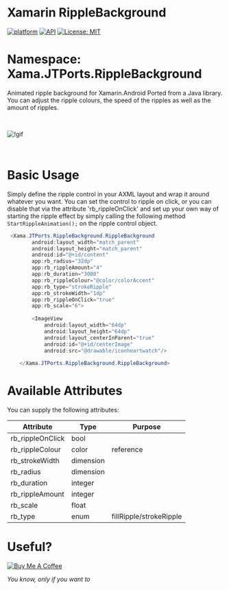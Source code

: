 # Xamarin RippleBackground
[![platform](https://img.shields.io/badge/platform-Xamarin.Android-brightgreen.svg)](https://www.xamarin.com/)
[![API](https://img.shields.io/badge/API-21%2B-orange.svg?style=flat)](https://android-arsenal.com/api?level=10s)
[![License: MIT](https://img.shields.io/badge/License-MIT-blue.svg)](https://opensource.org/licenses/MIT)

# Namespace: Xama.JTPorts.RippleBackground

Animated ripple background for Xamarin.Android Ported from a Java library. You can adjust the ripple colours, the speed of the ripples as well as the amount of ripples.

<br>

![!gif]()

<br>

# Basic Usage

Simply define the ripple control in your AXML layout and wrap it around whatever you want. You can set the control to ripple on click, or you can disable that via the attribute 'rb_rippleOnClick' and set up your own way of starting the ripple effect by simply calling the following method `StartRippleAnimation();` on the ripple control object.

```cs
 <Xama.JTPorts.RippleBackground.RippleBackground
        android:layout_width="match_parent"
        android:layout_height="match_parent"
        android:id="@+id/content"
        app:rb_radius="32dp"
        app:rb_rippleAmount="4"
        app:rb_duration="3000"
        app:rb_rippleColour="@color/colorAccent"
        app:rb_type="strokeRipple"
        app:rb_strokeWidth="1dp"
        app:rb_rippleOnClick="true"
        app:rb_scale="6">
        
        <ImageView
            android:layout_width="64dp"
            android:layout_height="64dp"
            android:layout_centerInParent="true"
            android:id="@+id/centerImage"
            android:src="@drawable/iconheartwatch"/>
            
    </Xama.JTPorts.RippleBackground.RippleBackground>
```

# Available Attributes

You can supply the following attributes:

| Attribute        | Type            | Purpose                 |
|------------------|-----------------|-------------------------|
| rb_rippleOnClick | bool            |                         |
| rb_rippleColour  | color|reference |                         |
| rb_strokeWidth   | dimension       |                         |
| rb_radius        | dimension       |                         |
| rb_duration      | integer         |                         |
| rb_rippleAmount  | integer         |                         |
| rb_scale         | float           |                         |
| rb_type          | enum            | fillRipple/strokeRipple |


# Useful?
<a href="https://www.buymeacoffee.com/digitalsa1nt" target="_blank"><img src="https://www.buymeacoffee.com/assets/img/custom_images/purple_img.png" alt="Buy Me A Coffee" style="height: auto !important;width: auto !important;" ></a>

 _You know, only if you want to_
